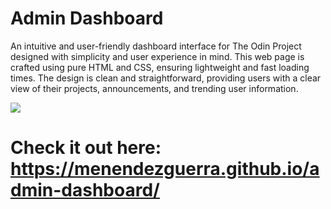 # Admin Dashboard
An intuitive and user-friendly dashboard interface for The Odin Project designed with simplicity and user experience in mind. This web page is crafted using pure HTML and CSS, ensuring lightweight and fast loading times. The design is clean and straightforward, providing users with a clear view of their projects, announcements, and trending user information.

![ ](media/result.gif)

# Check it out here: https://menendezguerra.github.io/admin-dashboard/
